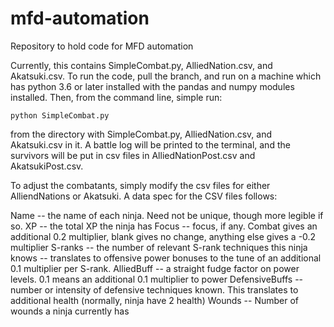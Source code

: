 # mfd-automation
Repository to hold code for MFD automation

Currently, this contains SimpleCombat.py, AlliedNation.csv, and Akatsuki.csv. To run the code, pull the branch, and run on a machine which has python 3.6 or later installed with the pandas and numpy modules installed. Then, from the command line, simple run:

```
python SimpleCombat.py
```
from the directory with SimpleCombat.py, AlliedNation.csv, and Akatsuki.csv in it. A battle log will be printed to the terminal, and the survivors will be put in csv files in AlliedNationPost.csv and AkatsukiPost.csv.

To adjust the combatants, simply modify the csv files for either AlliendNations or Akatsuki. A data spec for the CSV files follows:

Name -- the name of each ninja. Need not be unique, though more legible if so.
XP -- the total XP the ninja has
Focus -- focus, if any. Combat gives an additional 0.2 multiplier, blank gives no change, anything else gives a -0.2 multiplier
S-ranks -- the number of relevant S-rank techniques this ninja knows -- translates to offensive power bonuses to the tune of an additional 0.1 multiplier per S-rank.
AlliedBuff -- a straight fudge factor on power levels. 0.1 means an additional 0.1 multiplier to power
DefensiveBuffs -- number or intensity of defensive techniques known. This translates to additional health (normally, ninja have 2 health)
Wounds -- Number of wounds a ninja currently has
